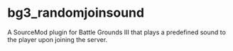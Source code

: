 # bg3_randomjoinsound
A SourceMod plugin for Battle Grounds III that plays a predefined sound to the player upon joining the server.
